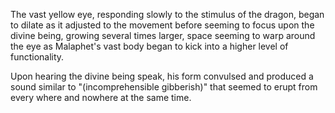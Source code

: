 The vast yellow eye, responding slowly to the stimulus of the dragon, began to dilate as it adjusted to the movement before seeming to focus upon the divine being, growing several times larger, space seeming to warp around the eye as Malaphet's vast body began to kick into a higher level of functionality.

Upon hearing the divine being speak, his form convulsed and produced a sound similar to "(incomprehensible gibberish)"  that seemed to erupt from every where and nowhere at the same time.